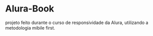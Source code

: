 # Alura-Book
projeto feito durante o curso de responsividade da Alura, utilizando a metodologia mibile first.
